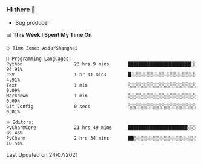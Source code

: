 ### Hi there 👋
* Bug producer
<!--START_SECTION:waka-->
📊 **This Week I Spent My Time On** 

```text
⌚︎ Time Zone: Asia/Shanghai

💬 Programming Languages: 
Python                   23 hrs 9 mins       ███████████████████████░░   94.91% 
CSV                      1 hr 11 mins        █░░░░░░░░░░░░░░░░░░░░░░░░   4.91% 
Text                     1 min               ░░░░░░░░░░░░░░░░░░░░░░░░░   0.09% 
Markdown                 1 min               ░░░░░░░░░░░░░░░░░░░░░░░░░   0.09% 
Git Config               0 secs              ░░░░░░░░░░░░░░░░░░░░░░░░░   0.01%

🔥 Editors: 
PyCharmCore              21 hrs 49 mins      ██████████████████████░░░   89.46% 
PyCharm                  2 hrs 34 mins       ██░░░░░░░░░░░░░░░░░░░░░░░   10.54%

```


 Last Updated on 24/07/2021
<!--END_SECTION:waka-->
